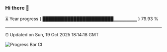 ### Hi there 👋

⏳ Year progress { ███████████████████████▁▁▁▁▁▁▁ } 79.93 %

---

⏰ Updated on Sun, 19 Oct 2025 18:14:18 GMT

![Progress Bar CI](https://github.com/Shyam-Makwana/GitHub-Actions-Demo/workflows/Progress%20Bar%20CI/badge.svg)

